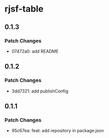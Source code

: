 # rjsf-table

## 0.1.3

### Patch Changes

- 07472a0: add README

## 0.1.2

### Patch Changes

- 3dd7321: add publishConfig

## 0.1.1

### Patch Changes

- 95c67ea: feat: add repository in package.json
